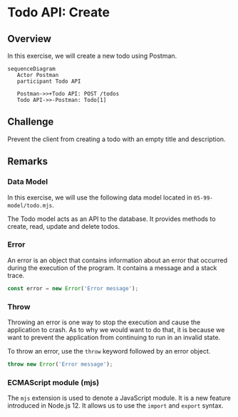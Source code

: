 # Todo API: Create

## Overview

In this exercise, we will create a new todo using Postman.

```mermaid
sequenceDiagram
   Actor Postman
   participant Todo API

   Postman->>+Todo API: POST /todos
   Todo API->>-Postman: Todo[1]
```

## Challenge

Prevent the client from creating a todo with an empty title and description.

## Remarks

### Data Model

In this exercise, we will use the following data model located in `05-99-model/todo.mjs`.

The Todo model acts as an API to the database. It provides methods to create, read, update and delete todos.

### Error

An error is an object that contains information about an error that occurred during the execution of the program. It contains a message and a stack trace.

```javascript
const error = new Error('Error message');
```

### Throw

Throwing an error is one way to stop the execution and cause the application to crash. As to why we would want to do that, it is because we want to prevent the application from continuing to run in an invalid state.

To throw an error, use the `throw` keyword followed by an error object.

```javascript
throw new Error('Error message');
```

### ECMAScript module (mjs)

The `mjs` extension is used to denote a JavaScript module. It is a new feature introduced in Node.js 12. It allows us to use the `import` and `export` syntax.
